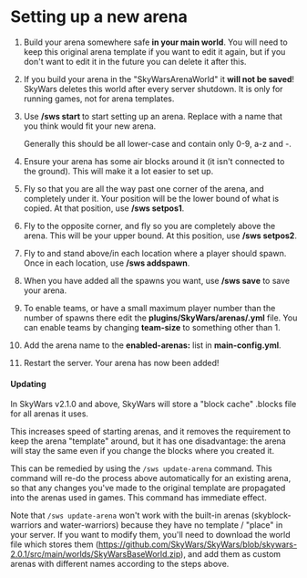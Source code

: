 Setting up a new arena
======================

1. Build your arena somewhere safe **in your main world**. You will need to keep this original arena template if you want to edit it again, but if you don't want to edit it in the future you can delete it after this.

2. If you build your arena in the "SkyWarsArenaWorld" it **will not be saved**! SkyWars deletes this world after every server shutdown. It is only for running games, not for arena templates.

3. Use **/sws start <name you want>** to start setting up an arena. Replace **<name you want>** with a name that you think would fit your new arena.

   Generally this should be all lower-case and contain only 0-9, a-z and -.

4. Ensure your arena has some air blocks around it (it isn't connected to the ground). This will make it a lot easier to set up.

5. Fly so that you are all the way past one corner of the arena, and completely under it. Your position will be the lower bound of what is copied. At that position, use **/sws setpos1**.

6. Fly to the opposite corner, and fly so you are completely above the arena. This will be your upper bound. At this position, use **/sws setpos2**.

7. Fly to and stand above/in each location where a player should spawn. Once in each location, use **/sws addspawn**.

8. When you have added all the spawns you want, use **/sws save** to save your arena.

9. To enable teams, or have a small maximum player number than the number of spawns there edit the **plugins/SkyWars/arenas/<arena name>.yml** file. You can enable teams by changing **team-size** to something other than 1.

10. Add the arena name to the **enabled-arenas:** list in **main-config.yml**.

11. Restart the server. Your arena has now been added!

#### Updating

In SkyWars v2.1.0 and above, SkyWars will store a "block cache" .blocks file for all arenas it uses.

This increases speed of starting arenas, and it removes the requirement to keep the arena "template" around, but it has one disadvantage: the arena will stay the same even if you change the blocks where you created it.

This can be remedied by using the `/sws update-arena` command. This command will re-do the process above automatically for an existing arena, so that any changes you've made to the original template are propagated into the arenas used in games. This command has immediate effect.

Note that `/sws update-arena` won't work with the built-in arenas (skyblock-warriors and water-warriors) because they have no template / "place" in your server. If you want to modify them, you'll need to download the world file which stores them (https://github.com/SkyWars/SkyWars/blob/skywars-2.0.1/src/main/worlds/SkyWarsBaseWorld.zip), and add them as custom arenas with different names according to the steps above.
